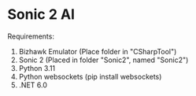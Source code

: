 # Sonic 2 AI

Requirements:

1. Bizhawk Emulator (Place folder in "CSharpTool")
2. Sonic 2 (Placed in folder "Sonic2", named "Sonic2")
3. Python 3.11
4. Python websockets (pip install websockets)
5. .NET 6.0
